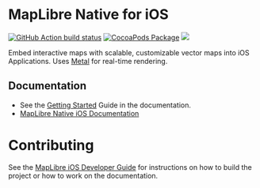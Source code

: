 # MapLibre Native for iOS

[![GitHub Action build status](https://github.com/maplibre/maplibre-native/actions/workflows/ios-ci.yml/badge.svg)](https://github.com/maplibre/maplibre-native/actions/workflows/ios-ci.yml) [![CocoaPods Package](https://img.shields.io/cocoapods/v/MapLibre.svg)](https://github.com/CocoaPods/Specs/tree/master/Specs/b/0/0/MapLibre) [![](https://img.shields.io/endpoint?url=https%3A%2F%2Fswiftpackageindex.com%2Fapi%2Fpackages%2Fmaplibre%2Fmaplibre-gl-native-distribution%2Fbadge%3Ftype%3Dplatforms)](https://swiftpackageindex.com/maplibre/maplibre-gl-native-distribution)

Embed interactive maps with scalable, customizable vector maps into iOS Applications. Uses [Metal](https://developer.apple.com/metal/) for real-time rendering.

## Documentation

- See the [Getting Started](https://maplibre.org/maplibre-native/ios/latest/documentation/maplibre-native-for-ios/gettingstarted) Guide in the documentation.
- [MapLibre Native iOS Documentation](https://maplibre.org/maplibre-native/ios/latest/documentation/maplibre/)

# Contributing

See the [MapLibre iOS Developer Guide](https://maplibre.org/maplibre-native/docs/book/ios) for instructions on how to build the project or how to work on the documentation.
